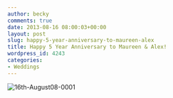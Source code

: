 ```yaml
---
author: becky
comments: true
date: 2013-08-16 08:00:03+00:00
layout: post
slug: happy-5-year-anniversary-to-maureen-alex
title: Happy 5 Year Anniversary to Maureen & Alex!
wordpress_id: 4243
categories:
- Weddings
---
```


![16th-August08-0001](http://www.beckyjenson.com/wp-content/uploads/2013/01/16th-August08-0001.jpg)
